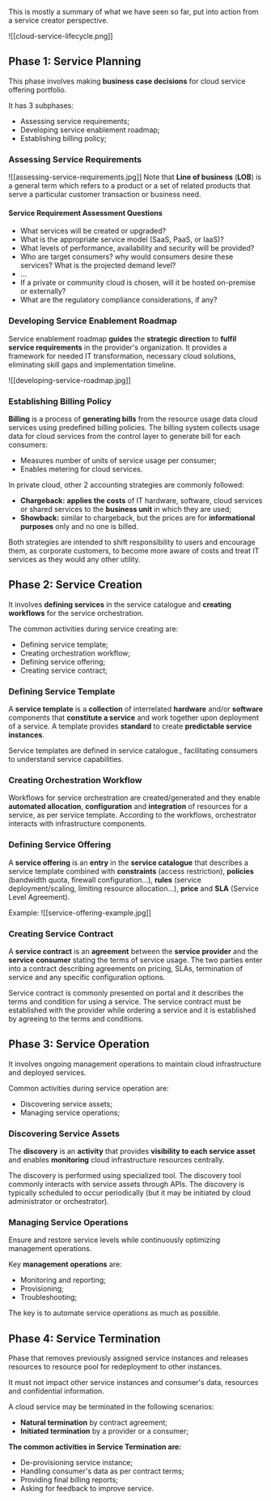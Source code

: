 This is mostly a summary of what we have seen so far, put into action from a service creator perspective.

![[cloud-service-lifecycle.png]]

## Phase 1: Service Planning
This phase involves making **business case decisions** for cloud service offering portfolio.

It has 3 subphases:
- Assessing service requirements;
- Developing service enablement roadmap;
- Establishing billing policy;

### Assessing Service Requirements
![[assessing-service-requirements.jpg]]
Note that **Line of business** (**LOB**) is a general term which refers to a product or a set of related products that serve a particular customer transaction or business need.

#### Service Requirement Assessment Questions
- What services will be created or upgraded?
- What is the appropriate service model (SaaS, PaaS, or IaaS)?
- What levels of performance, availability and security will be provided? 
- Who are target consumers? why would consumers desire these services? What is the projected demand level? 
- …
- If a private or community cloud is chosen, will it be hosted on-premise or externally? 
- What are the regulatory compliance considerations, if any?

### Developing Service Enablement Roadmap
Service enablement roadmap **guides** the **strategic direction** to **fulfil service requirements** in the provider's organization. It provides a framework for needed IT transformation, necessary cloud solutions, eliminating skill gaps and implementation timeline.

![[developing-service-roadmap.jpg]]

### Establishing Billing Policy
**Billing** is a process of **generating bills** from the resource usage data cloud services using predefined billing policies. The billing system collects usage data for cloud services from the control layer to generate bill for each consumers:
- Measures number of units of service usage per consumer;
- Enables metering for cloud services.

In private cloud, other 2 accounting strategies are commonly followed:
- **Chargeback:** **applies the costs** of IT hardware, software, cloud services or shared services to the **business unit** in which they are used;
- **Showback:** similar to chargeback, but the prices are for **informational purposes** only and no one is billed.

Both strategies are intended to shift responsibility to users and encourage them, as corporate customers, to become more aware of costs and treat IT services as they would any other utility.

## Phase 2: Service Creation
It involves **defining services** in the service catalogue and **creating workflows** for the service orchestration.

The common activities during service creating are: 
- Defining service template;
- Creating orchestration workflow;
- Defining service offering;
- Creating service contract;

### Defining Service Template
A **service template** is a **collection** of interrelated **hardware** and/or **software** components that **constitute a service** and work together upon deployment of a service. A template provides **standard** to create **predictable service instances**.

Service templates are defined in service catalogue., facilitating consumers to understand service capabilities.

### Creating Orchestration Workflow
Workflows for service orchestration are created/generated and they enable **automated allocation**, **configuration** and **integration** of resources for a service, as per service template. According to the workflows, orchestrator interacts with infrastructure components.

### Defining Service Offering
A **service offering** is an **entry** in the **service catalogue** that describes a service template combined with **constraints** (access restriction), **policies** (bandwidth quota, firewall configuration...), **rules** (service deployment/scaling, limiting resource allocation...), **price** and **SLA** (Service Level Agreement).

Example:
![[service-offering-example.jpg]]

### Creating Service Contract
A **service contract** is an **agreement** between the **service provider** and the **service consumer** stating the terms of service usage. The two parties enter into a contract describing agreements on pricing, SLAs, termination of service and any specific configuration options.

Service contract is commonly presented on portal and it describes the terms and condition for using a service. The service contract must be established with the provider while ordering a service and it is established by agreeing to the terms and conditions.

## Phase 3: Service Operation
It involves ongoing management operations to maintain cloud infrastructure and deployed services.

Common activities during service operation are: 
- Discovering service assets;
- Managing service operations;

### Discovering Service Assets
The **discovery** is an **activity** that provides **visibility to each service asset** and enables **monitoring** cloud infrastructure resources centrally.

The discovery is performed using specialized tool. The discovery tool commonly interacts with service assets through APIs. The discovery is typically scheduled to occur periodically (but it may be initiated by cloud administrator or orchestrator). 

### Managing Service Operations
Ensure and restore service levels while continuously optimizing management operations.

Key **management operations** are: 
- Monitoring and reporting;
- Provisioning;
- Troubleshooting;

The key is to automate service operations as much as possible.

## Phase 4: Service Termination
Phase that removes previously assigned service instances and releases resources to resource pool for redeployment to other instances.

It must not impact other service instances and consumer's data, resources and confidential information. 

A cloud service may be terminated in the following scenarios: 
- **Natural termination** by contract agreement;
- **Initiated termination** by a provider or a consumer;

**The common activities in Service Termination are:**
- De-provisioning service instance;
- Handling consumer's data as per contract terms;
- Providing final billing reports;
- Asking for feedback to improve service.